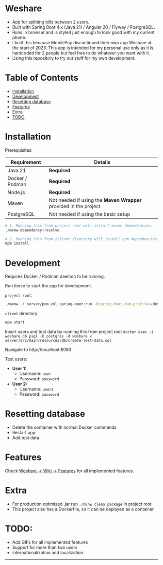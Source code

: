 # Weshare

- App for splitting bills between 2 users.
- Built with Spring Boot 4.x (Java 21) / Angular 20 / Flyway / PostgreSQL.
- Runs in browser and is styled just enough to look good with my current phone.
- I built this because MobilePay discontinued their own app Weshare at the start of 2023. This app is intended for my personal use only as it is hardcoded for 2 people but feel free to do whatever you want with it.
- Using this repository to try out stuff for my own development.

# Table of Contents

- [Installation](#installation)
- [Development](#development)
- [Resetting database](#resetting-database)
- [Features](#features)
- [Extra](#extra)
- [TODO](#todo)

# Installation

Prerequisites:

| Requirement     | Details                                                           |
|-----------------|-------------------------------------------------------------------|
| Java 21         | **Required**                                                      |
| Docker / Podman | **Required**                                                      |
| Node.js         | **Required**                                                      |
| Maven           | Not needed if using the **Maven Wrapper** provided in the project |
| PostgreSQL      | Not needed if using the basic setup                               |


```sh
# 1. Running this from project root will install maven dependencies.
./mvnw dependency:resolve
```

```sh
# 2. Running this from /client directory will install npm dependencies.
npm install
```

# Development

Requires Docker / Podman daemon to be running.

Run these to start the app for development.

`project root`:
```sh
./mvnw -f server/pom.xml spring-boot:run -Dspring-boot.run.profiles=dev
```

`client` directory
```sh
npm start
```

Insert users and test data by running this from project root `docker exec -i weshare_db psql -U postgres -d weshare < server/src/main/resources/db/create-test-data.sql`

Navigate to http://localhost:8080

Test users:
- **User 1:**
  - Username: `user`
  - Password: `password`
- **User 2:**
  - Username: `user2`
  - Password: `password`

# Resetting database

- Delete the container with normal Docker commands
- Restart app
- Add test data

# Features

Check [Weshare -> Wiki -> Features](https://github.com/metepg/weshare/wiki/Features) for all implemented features.

# Extra

- For production optimized .jar run `./mvnw clean package` in project root
- This project also has a Dockerfile, so it can be deployed as a container

# TODO:
- Add GIFs for all implemented features
- Support for more than two users
- Internationalization and localization

---
